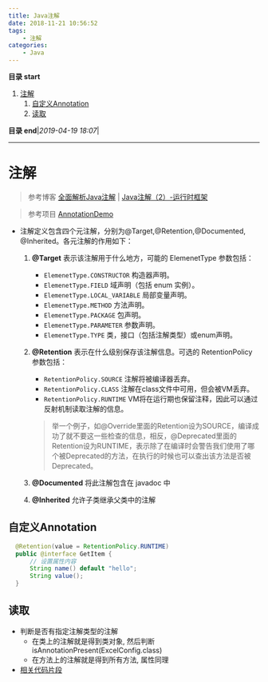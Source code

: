 ```yaml
---
title: Java注解
date: 2018-11-21 10:56:52
tags: 
    - 注解
categories: 
    - Java
---
```


**目录 start**
 
1. [注解](#注解)
    1. [自定义Annotation](#自定义annotation)
    1. [读取](#读取)

**目录 end**|_2019-04-19 18:07_|
****************************************
# 注解

> 参考博客 [全面解析Java注解](http://blog.csdn.net/chenxiang0207/article/details/8193980) | [Java注解（2）-运行时框架](http://blog.csdn.net/duo2005duo/article/details/50511476)

> 参考项目 [AnnotationDemo](https://github.com/zhuifengshen/AnnotationDemo)

- 注解定义包含四个元注解，分别为@Target,@Retention,@Documented, @Inherited。各元注解的作用如下：
    1. **@Target** 表示该注解用于什么地方，可能的 ElemenetType 参数包括：
        - `ElemenetType.CONSTRUCTOR` 构造器声明。
        - `ElemenetType.FIELD` 域声明（包括 enum 实例）。
        - `ElemenetType.LOCAL_VARIABLE` 局部变量声明。
        - `ElemenetType.METHOD` 方法声明。
        - `ElemenetType.PACKAGE` 包声明。
        - `ElemenetType.PARAMETER` 参数声明。
        - `ElemenetType.TYPE` 类，接口（包括注解类型）或enum声明。

    1. **@Retention**  表示在什么级别保存该注解信息。可选的 RetentionPolicy 参数包括：
        - `RetentionPolicy.SOURCE` 注解将被编译器丢弃。
        - `RetentionPolicy.CLASS` 注解在class文件中可用，但会被VM丢弃。
        - `RetentionPolicy.RUNTIME` VM将在运行期也保留注释，因此可以通过反射机制读取注解的信息。

        > 举一个例子，如@Override里面的Retention设为SOURCE，编译成功了就不要这一些检查的信息，相反，@Deprecated里面的Retention设为RUNTIME，表示除了在编译时会警告我们使用了哪个被Deprecated的方法，在执行的时候也可以查出该方法是否被Deprecated。

    1. **@Documented**  将此注解包含在 javadoc 中

    1. **@Inherited**  允许子类继承父类中的注解

## 自定义Annotation

```java
  @Retention(value = RetentionPolicy.RUNTIME)
  public @interface GetItem {
      // 设置属性内容
      String name() default "hello";
      String value();
  }
```

## 读取
- 判断是否有指定注解类型的注解
    - 在类上的注解就是得到类对象, 然后判断 isAnnotationPresent(ExcelConfig.class)
    - 在方法上的注解就是得到所有方法, 属性同理
- [相关代码片段](https://gitee.com/kcp1104/codes/s148mbplxo06qgn25d3wc23)
